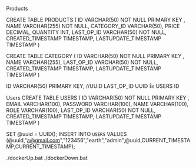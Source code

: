 Products

CREATE TABLE PRODUCTS (
  ID VARCHAR(50) NOT NULL PRIMARY KEY ,
  NAME VARCHAR(255) NOT NULL,
  CATEGORY_ID VARCHAR(50),
  PRICE DECIMAL,
  QUANTITY INT,
  LAST_OP_ID VARCHAR(50) NOT NULL,
  CREATED_TIMESTAMP TIMESTAMP,
  LASTUPDATE_TIMESTAMP TIMESTAMP
)

CREATE TABLE CATEGORY (
  ID VARCHAR(50) NOT NULL PRIMARY KEY ,
  NAME VARCHAR(255),
  LAST_OP_ID VARCHAR(50) NOT NULL,
  CREATED_TIMESTAMP TIMESTAMP,
  LASTUPDATE_TIMESTAMP TIMESTAMP
)

ID VARCHAR(50) PRIMARY KEY, //UUID
LAST_OP_ID UUID ชื่อ USERS ID

Users
CREATE TABLE USERS (
  ID VARCHAR(50) NOT NULL PRIMARY KEY ,
  EMAIL VARCHAR(100),
  PASSWORD VARCHAR(100),
  NAME VARCHAR(100),
  ROLE VARCHAR(100),
  LAST_OP_ID VARCHAR(50) NOT NULL,
  CREATED_TIMESTAMP TIMESTAMP,
  LASTUPDATE_TIMESTAMP TIMESTAMP
)


SET @uuid = UUID();
INSERT INTO `USERS`
VALUES (@uuid,"a@gmail.com","123456","earth","admin",@uuid,CURRENT_TIMESTAMP,CURRENT_TIMESTAMP);

./dockerUp.bat
./dockerDown.bat